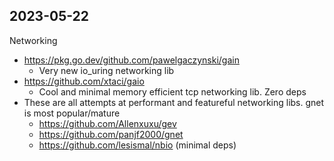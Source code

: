 

## 2023-05-22

Networking

- https://pkg.go.dev/github.com/pawelgaczynski/gain
    - Very new io_uring networking lib
- https://github.com/xtaci/gaio
    - Cool and minimal memory efficient tcp networking lib. Zero deps
- These are all attempts at performant and featureful networking libs. gnet is most popular/mature
    - https://github.com/Allenxuxu/gev
    - https://github.com/panjf2000/gnet
    - https://github.com/lesismal/nbio (minimal deps)
